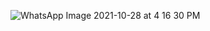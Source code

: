 ![WhatsApp Image 2021-10-28 at 4 16 30 PM](https://user-images.githubusercontent.com/23295769/139241202-d8ef26b8-86f6-484a-908b-038fda1a70fd.jpeg)
